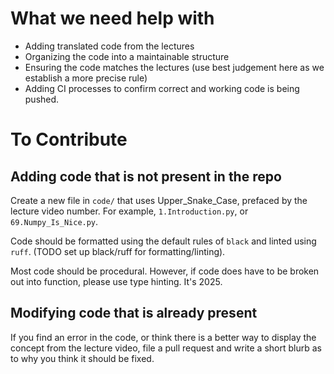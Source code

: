 # What we need help with 

* Adding translated code from the lectures
* Organizing the code into a maintainable structure
* Ensuring the code matches the lectures (use best judgement here as we establish a more precise rule)
* Adding CI processes to confirm correct and working code is being pushed. 


# To Contribute

## Adding code that is not present in the repo
Create a new file in `code/` that uses Upper_Snake_Case, prefaced by the lecture video number. For example, `1.Introduction.py`, or `69.Numpy_Is_Nice.py`. 

Code should be formatted using the default rules of `black` and linted using `ruff`. (TODO set up black/ruff for formatting/linting). 

Most code should be procedural. However, if code does have to be broken out into function, please use type hinting. It's 2025. 

## Modifying code that is already present 
If you find an error in the code, or think there is a better way to display the concept from the lecture video, file a pull request and write a short blurb as to why you think it should be fixed. 


